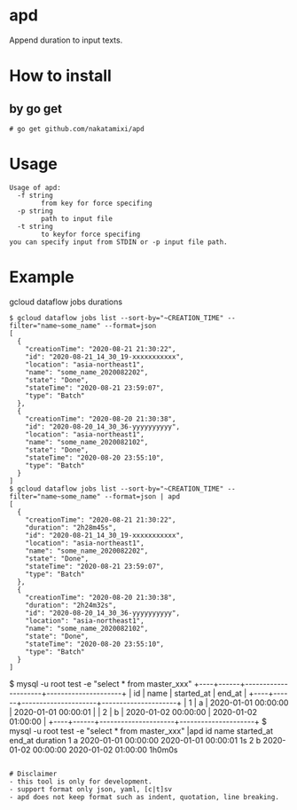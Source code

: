 # apd

Append duration to input texts.

# How to install
## by go get
```
# go get github.com/nakatamixi/apd
```
# Usage
```
Usage of apd:
  -f string
    	from key for force specifing
  -p string
    	path to input file
  -t string
    	to keyfor force specifing
you can specify input from STDIN or -p input file path.
```
# Example

gcloud dataflow jobs durations
```
$ gcloud dataflow jobs list --sort-by="~CREATION_TIME" --filter="name~some_name" --format=json
[
  {
    "creationTime": "2020-08-21 21:30:22",
    "id": "2020-08-21_14_30_19-xxxxxxxxxxx",
    "location": "asia-northeast1",
    "name": "some_name_2020082202",
    "state": "Done",
    "stateTime": "2020-08-21 23:59:07",
    "type": "Batch"
  },
  {
    "creationTime": "2020-08-20 21:30:38",
    "id": "2020-08-20_14_30_36-yyyyyyyyyy",
    "location": "asia-northeast1",
    "name": "some_name_2020082102",
    "state": "Done",
    "stateTime": "2020-08-20 23:55:10",
    "type": "Batch"
  }
]
$ gcloud dataflow jobs list --sort-by="~CREATION_TIME" --filter="name~some_name" --format=json | apd
[
  {
    "creationTime": "2020-08-21 21:30:22",
    "duration": "2h28m45s",
    "id": "2020-08-21_14_30_19-xxxxxxxxxxx",
    "location": "asia-northeast1",
    "name": "some_name_2020082202",
    "state": "Done",
    "stateTime": "2020-08-21 23:59:07",
    "type": "Batch"
  },
  {
    "creationTime": "2020-08-20 21:30:38",
    "duration": "2h24m32s",
    "id": "2020-08-20_14_30_36-yyyyyyyyyy",
    "location": "asia-northeast1",
    "name": "some_name_2020082102",
    "state": "Done",
    "stateTime": "2020-08-20 23:55:10",
    "type": "Batch"
  }
]

```
$ mysql -u root test -e "select * from master_xxx"
+----+------+---------------------+---------------------+
| id | name | started_at          | end_at              |
+----+------+---------------------+---------------------+
|  1 | a    | 2020-01-01 00:00:00 | 2020-01-01 00:00:01 |
|  2 | b    | 2020-01-02 00:00:00 | 2020-01-02 01:00:00 |
+----+------+---------------------+---------------------+
$ mysql -u root test -e "select * from master_xxx" |apd
id	name	started_at	end_at	duration
1	a	2020-01-01 00:00:00	2020-01-01 00:00:01	1s
2	b	2020-01-02 00:00:00	2020-01-02 01:00:00	1h0m0s
```

# Disclaimer
- this tool is only for development.
- support format only json, yaml, [c|t]sv
- apd does not keep format such as indent, quotation, line breaking.
